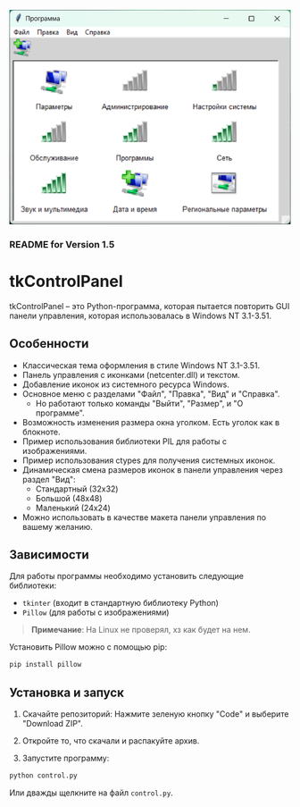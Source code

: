 ![control.py](tkControlPanel_v1.5_large_icons.png)

### README for Version 1.5

# tkControlPanel

tkControlPanel – это Python-программа, которая пытается повторить GUI панели управления, которая использовалась в Windows NT 3.1-3.51.

## Особенности

- Классическая тема оформления в стиле Windows NT 3.1-3.51.
- Панель управления с иконками (netcenter.dll) и текстом.
- Добавление иконок из системного ресурса Windows.
- Основное меню с разделами "Файл", "Правка", "Вид" и "Справка". 
  - Но работают только команды "Выйти", "Размер", и "О программе".
- Возможность изменения размера окна уголком. Есть уголок как в блокноте.
- Пример использования библиотеки PIL для работы с изображениями.
- Пример использования ctypes для получения системных иконок.
- Динамическая смена размеров иконок в панели управления через раздел "Вид":
  - Стандартный (32x32)
  - Большой (48x48)
  - Маленький (24x24)
- Можно использовать в качестве макета панели управления по вашему желанию.

## Зависимости

Для работы программы необходимо установить следующие библиотеки:

- `tkinter` (входит в стандартную библиотеку Python)
- `Pillow` (для работы с изображениями)

> **Примечание**: На Linux не проверял, хз как будет на нем.

Установить Pillow можно с помощью pip:

```python
pip install pillow
```

## Установка и запуск

1. Скачайте репозиторий:
Нажмите зеленую кнопку "Code" и выберите "Download ZIP".

2. Откройте то, что скачали и распакуйте архив.

3. Запустите программу:
```python
python control.py
```
Или дважды щелкните на файл `control.py`.
